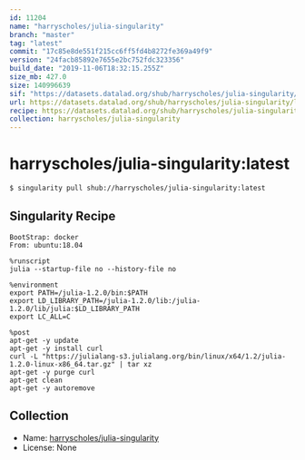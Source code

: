 ```yaml
---
id: 11204
name: "harryscholes/julia-singularity"
branch: "master"
tag: "latest"
commit: "17c85e8de551f215cc6ff5fd4b8272fe369a49f9"
version: "24facb85892e7655e2bc752fdc323356"
build_date: "2019-11-06T18:32:15.255Z"
size_mb: 427.0
size: 140996639
sif: "https://datasets.datalad.org/shub/harryscholes/julia-singularity/latest/2019-11-06-17c85e8d-24facb85/24facb85892e7655e2bc752fdc323356.sif"
url: https://datasets.datalad.org/shub/harryscholes/julia-singularity/latest/2019-11-06-17c85e8d-24facb85/
recipe: https://datasets.datalad.org/shub/harryscholes/julia-singularity/latest/2019-11-06-17c85e8d-24facb85/Singularity
collection: harryscholes/julia-singularity
---
```


# harryscholes/julia-singularity:latest

```bash
$ singularity pull shub://harryscholes/julia-singularity:latest
```

## Singularity Recipe

```singularity
BootStrap: docker
From: ubuntu:18.04

%runscript
julia --startup-file no --history-file no

%environment
export PATH=/julia-1.2.0/bin:$PATH
export LD_LIBRARY_PATH=/julia-1.2.0/lib:/julia-1.2.0/lib/julia:$LD_LIBRARY_PATH
export LC_ALL=C

%post
apt-get -y update
apt-get -y install curl
curl -L "https://julialang-s3.julialang.org/bin/linux/x64/1.2/julia-1.2.0-linux-x86_64.tar.gz" | tar xz
apt-get -y purge curl
apt-get clean
apt-get -y autoremove
```

## Collection

 - Name: [harryscholes/julia-singularity](https://github.com/harryscholes/julia-singularity)
 - License: None

